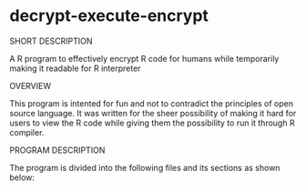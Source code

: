 # decrypt-execute-encrypt

SHORT DESCRIPTION

A R program to effectively encrypt R code for humans while temporarily making it readable for R interpreter

OVERVIEW 

This program is intented for fun and not to contradict the principles of open source language. It was written for the sheer possibility of making it hard for users to view the R code while giving them the possibility to run it through R compiler. 

PROGRAM DESCRIPTION 

The program is divided into the following files and its sections as shown below:




